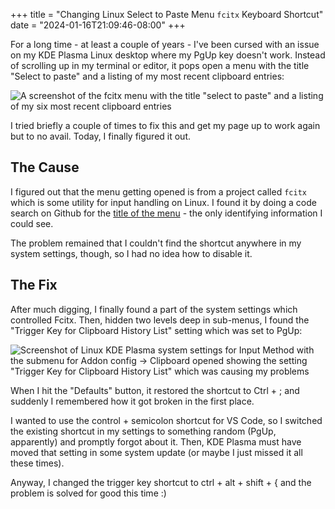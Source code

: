 +++
title = "Changing Linux Select to Paste Menu `fcitx` Keyboard Shortcut"
date = "2024-01-16T21:09:46-08:00"
+++

For a long time - at least a couple of years - I've been cursed with an issue on my KDE Plasma Linux desktop where my PgUp key doesn't work.  Instead of scrolling up in my terminal or editor, it pops open a menu with the title "Select to paste" and a listing of my most recent clipboard entries:

![A screenshot of the fcitx menu with the title "select to paste" and a listing of my six most recent clipboard entries](https://i.ameo.link/bt4.png)

I tried briefly a couple of times to fix this and get my page up to work again but to no avail.  Today, I finally figured it out.

## The Cause

I figured out that the menu getting opened is from a project called `fcitx` which is some utility for input handling on Linux.  I found it by doing a code search on Github for the [title of the menu](https://github.com/fcitx/fcitx/blob/master/src/module/clipboard/clipboard.c#L372) - the only identifying information I could see.

The problem remained that I couldn't find the shortcut anywhere in my system settings, though, so I had no idea how to disable it.

## The Fix

After much digging, I finally found a part of the system settings which controlled Fcitx.  Then, hidden two levels deep in sub-menus, I found the "Trigger Key for Clipboard History List" setting which was set to PgUp:

![Screenshot of Linux KDE Plasma system settings for Input Method with the submenu for Addon config -> Clipboard opened showing the setting "Trigger Key for Clipboard History List" which was causing my problems](https://i.ameo.link/bt5.png)

When I hit the "Defaults" button, it restored the shortcut to Ctrl + ; and suddenly I remembered how it got broken in the first place.

I wanted to use the control + semicolon shortcut for VS Code, so I switched the existing shortcut in my settings to something random (PgUp, apparently) and promptly forgot about it.  Then, KDE Plasma must have moved that setting in some system update (or maybe I just missed it all these times).

Anyway, I changed the trigger key shortcut to ctrl + alt + shift + { and the problem is solved for good this time :)
